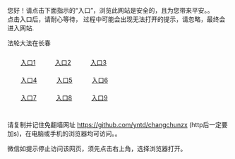 您好！请点击下面指示的“入口”，浏览此网站是安全的，且为您带来平安。。 <br/>
点击入口后，请耐心等待， 过程中可能会出现无法打开的提示，请忽略，最终会进入网站. </br>

法轮大法在长春<br/>
<div style="padding:10px"><a style="margin:20px" target="_blank" href="https://d174gca2n6cc2t.cloudfront.net/2Qpsp?pjzlsr" id="ccLink1" rel="nofollow">入口1</a> <a target="_blank" style="margin:20px" href="https://d25iou4chv9w15.cloudfront.net/2Qpsp?eiefbyb" id="ccLink2" rel="nofollow">入口2</a> <a style="margin:20px" target="_blank" href="https://d3cnn0f6c2h0nb.cloudfront.net/2Qpsp?vtvts" id="ccLink3" rel="nofollow">入口3</a></div>

<div style="padding:10px" ><a style="margin:20px" target="_blank" href="https://d174gca2n6cc2t.cloudfront.net/2Qpsp?pjzlsr" id="ccLink4" rel="nofollow">入口4</a> <a style="margin:20px" href="https://d25iou4chv9w15.cloudfront.net/2Qpsp?eiefbyb" target="_blank" id="ccLink5" rel="nofollow">入口5</a> <a style="margin:20px" href="https://d3cnn0f6c2h0nb.cloudfront.net/2Qpsp?vtvts" target="_blank" id="ccLink6" rel="nofollow">入口6</a></div>

<div style="padding:10px"><a style="margin:20px" target="_blank" href="https://d174gca2n6cc2t.cloudfront.net/2Qpsp?pjzlsr" id="ccLink7" rel="nofollow">入口7</a> <a style="margin:20px" href="https://d25iou4chv9w15.cloudfront.net/2Qpsp?eiefbyb" target="_blank" id="ccLink8" rel="nofollow">入口8</a> <a style="margin:20px" target="_blank" href="https://d3cnn0f6c2h0nb.cloudfront.net/2Qpsp?vtvts" id="ccLink9" rel="nofollow">入口9</a></div>

<br/>



请复制并记住免翻墙网址 https://github.com/yntd/changchunzx (http后一定要加s)，在电脑或手机的浏览器均可访问。。<br/>

微信如提示停止访问该网页，须先点击右上角，选择浏览器打开。
